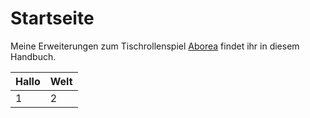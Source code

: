 # Startseite

Meine Erweiterungen zum Tischrollenspiel [Aborea](https://www.aborea.de/) findet ihr in diesem Handbuch.

| Hallo | Welt |
| :--- | :--- |
| 1 | 2 |



